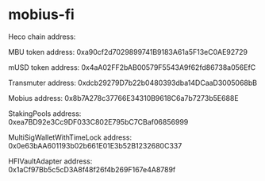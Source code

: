 # mobius-fi
Heco chain address:

MBU token address: 0xa90cf2d7029899741B9183A61a5F13eC0AE92729

mUSD token address: 0x4aA02FF2bAB00579F5543A9f62fd86738a056EfC

Transmuter  address: 0xdcb29279D7b22b0480393dba14DCaaD3005068bB

Mobius  address: 0x8b7A278c37766E34310B9618C6a7b7273b5E688E

StakingPools  address: 0xea7BD92e3Cc9DF033C802E795bC7CBaf06856999

MultiSigWalletWithTimeLock  address: 0x0e63bAA601193b02b661E01E3b52B1232680C337

HFIVaultAdapter  address: 0x1aCf97Bb5c5cD3A8f48f26f4b269F167e4A8789f

